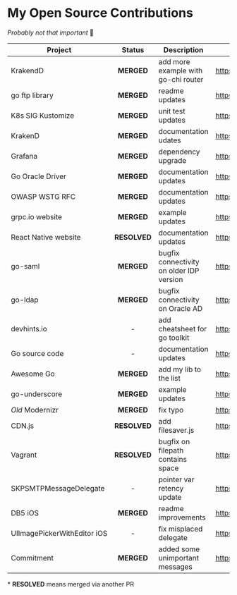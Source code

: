 # My Open Source Contributions

*Probably not that important* 🤷

| Project | Status | Description | Link |
| ------- | :----: | ----------- | ---- |
| KrakendD | **MERGED** | add more example with go-chi router | https://git.io/JJlfM |
| go ftp library | **MERGED** | readme updates | https://git.io/JJG8C |
| K8s SIG Kustomize | **MERGED** | unit test updates | https://git.io/JfIZI |
| KrakenD | **MERGED** | documentation udates | https://git.io/JfvEX |
| Grafana | **MERGED** | dependency upgrade | https://git.io/JfvE1 |
| Go Oracle Driver | **MERGED** | documentation updates | https://git.io/JfvEM |
| OWASP WSTG RFC | **MERGED** | documentation updates | https://git.io/JfvED |
| grpc.io website | **MERGED** | example updates | https://git.io/JfvEy |
| React Native website | **RESOLVED** | documentation updates | https://git.io/JfvES |
| go-saml | **MERGED** | bugfix connectivity on older IDP version | https://git.io/JfvE9 |
| go-ldap | **MERGED** | bugfix connectivity on Oracle AD | https://git.io/JfvEH |
| devhints.io | - | add cheatsheet for go toolkit | https://git.io/JfvE7 |
| Go source code | - | documentation updates | https://git.io/JfvE5 |
| Awesome Go | **MERGED** | add my lib to the list | https://git.io/JfvEb |
| go-underscore | **MERGED** | example updates | https://git.io/JJ7vr |
| *Old* Modernizr | **MERGED** | fix typo | https://git.io/JfvEA |
| CDN.js | **RESOLVED** | add filesaver.js | https://git.io/JfvEp |
| Vagrant | **RESOLVED** | bugfix on filepath contains space | https://git.io/Jfvue |
| SKPSMTPMessageDelegate | - | pointer var retency update | https://git.io/JfvEj |
| DB5 iOS | **MERGED** | readme improvements | https://git.io/JJ7vV |
| UIImagePickerWithEditor&nbsp;iOS | - | fix misplaced delegate | https://git.io/JJ7v2 |
| Commitment | **MERGED** | added some unimportant messages | https://git.io/JJ7vu |

\* **RESOLVED** means merged via another PR
